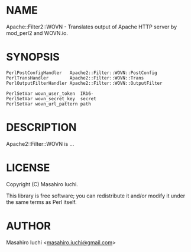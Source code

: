 # NAME

Apache::Filter2::WOVN - Translates output of Apache HTTP server by mod\_perl2 and WOVN.io.

# SYNOPSIS

    PerlPostConfigHandler   Apache2::Filter::WOVN::PostConfig
    PerlTransHandler        Apache2::Filter::WOVN::Trans
    PerlOutputFilterHandler Apache2::Filter::WOVN::OutputFilter

    PerlSetVar wovn_user_token  IRb6-
    PerlSetVar wovn_secret_key  secret
    PerlSetVar wovn_url_pattern path

# DESCRIPTION

Apache2::Filter::WOVN is ...

# LICENSE

Copyright (C) Masahiro Iuchi.

This library is free software; you can redistribute it and/or modify
it under the same terms as Perl itself.

# AUTHOR

Masahiro Iuchi &lt;masahiro.iuchi@gmail.com>
